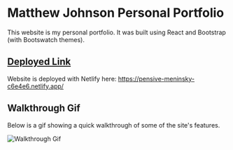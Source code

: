 # Matthew Johnson Personal Portfolio

This website is my personal portfolio. It was built using React and Bootstrap (with Bootswatch themes). 

## [Deployed Link](https://pensive-meninsky-c6e4e6.netlify.app/) 

Website is deployed with Netlify here: https://pensive-meninsky-c6e4e6.netlify.app/

## Walkthrough Gif

Below is a gif showing a quick walkthrough of some of the site's features. 

![Walkthrough Gif](C:\Users\Matth\bootcamp\homework\react-portfolio\assets\README_IMG.PNG)

